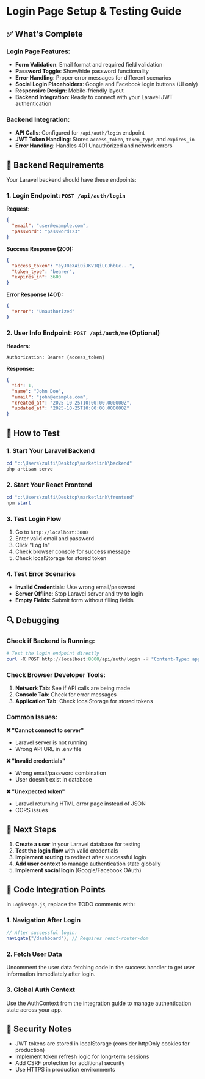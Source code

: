 # Login Page Setup & Testing Guide

## ✅ What's Complete

### Login Page Features:

- **Form Validation**: Email format and required field validation
- **Password Toggle**: Show/hide password functionality
- **Error Handling**: Proper error messages for different scenarios
- **Social Login Placeholders**: Google and Facebook login buttons (UI only)
- **Responsive Design**: Mobile-friendly layout
- **Backend Integration**: Ready to connect with your Laravel JWT authentication

### Backend Integration:

- **API Calls**: Configured for `/api/auth/login` endpoint
- **JWT Token Handling**: Stores `access_token`, `token_type`, and `expires_in`
- **Error Handling**: Handles 401 Unauthorized and network errors

## 🔧 Backend Requirements

Your Laravel backend should have these endpoints:

### 1. Login Endpoint: `POST /api/auth/login`

**Request:**

```json
{
  "email": "user@example.com",
  "password": "password123"
}
```

**Success Response (200):**

```json
{
  "access_token": "eyJ0eXAiOiJKV1QiLCJhbGc...",
  "token_type": "bearer",
  "expires_in": 3600
}
```

**Error Response (401):**

```json
{
  "error": "Unauthorized"
}
```

### 2. User Info Endpoint: `POST /api/auth/me` (Optional)

**Headers:**

```
Authorization: Bearer {access_token}
```

**Response:**

```json
{
  "id": 1,
  "name": "John Doe",
  "email": "john@example.com",
  "created_at": "2025-10-25T10:00:00.000000Z",
  "updated_at": "2025-10-25T10:00:00.000000Z"
}
```

## 🚀 How to Test

### 1. Start Your Laravel Backend

```powershell
cd "c:\Users\zulfi\Desktop\marketlink\backend"
php artisan serve
```

### 2. Start Your React Frontend

```powershell
cd "c:\Users\zulfi\Desktop\marketlink\frontend"
npm start
```

### 3. Test Login Flow

1. Go to `http://localhost:3000`
2. Enter valid email and password
3. Click "Log In"
4. Check browser console for success message
5. Check localStorage for stored token

### 4. Test Error Scenarios

- **Invalid Credentials**: Use wrong email/password
- **Server Offline**: Stop Laravel server and try to login
- **Empty Fields**: Submit form without filling fields

## 🔍 Debugging

### Check if Backend is Running:

```powershell
# Test the login endpoint directly
curl -X POST http://localhost:8000/api/auth/login -H "Content-Type: application/json" -H "Accept: application/json" -d "{\"email\":\"test@example.com\",\"password\":\"password\"}"
```

### Check Browser Developer Tools:

1. **Network Tab**: See if API calls are being made
2. **Console Tab**: Check for error messages
3. **Application Tab**: Check localStorage for stored tokens

### Common Issues:

**❌ "Cannot connect to server"**

- Laravel server is not running
- Wrong API URL in .env file

**❌ "Invalid credentials"**

- Wrong email/password combination
- User doesn't exist in database

**❌ "Unexpected token"**

- Laravel returning HTML error page instead of JSON
- CORS issues

## 🎯 Next Steps

1. **Create a user** in your Laravel database for testing
2. **Test the login flow** with valid credentials
3. **Implement routing** to redirect after successful login
4. **Add user context** to manage authentication state globally
5. **Implement social login** (Google/Facebook OAuth)

## 📝 Code Integration Points

In `LoginPage.js`, replace the TODO comments with:

### 1. Navigation After Login

```javascript
// After successful login:
navigate("/dashboard"); // Requires react-router-dom
```

### 2. Fetch User Data

Uncomment the user data fetching code in the success handler to get user information immediately after login.

### 3. Global Auth Context

Use the AuthContext from the integration guide to manage authentication state across your app.

## 🔐 Security Notes

- JWT tokens are stored in localStorage (consider httpOnly cookies for production)
- Implement token refresh logic for long-term sessions
- Add CSRF protection for additional security
- Use HTTPS in production environments
